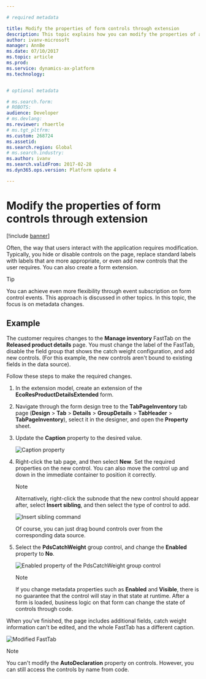 ```yaml
---

# required metadata

title: Modify the properties of form controls through extension
description: This topic explains how you can modify the properties of a control by using an extension.
author: ivanv-microsoft
manager: AnnBe
ms.date: 07/10/2017
ms.topic: article
ms.prod: 
ms.service: dynamics-ax-platform
ms.technology: 


# optional metadata

# ms.search.form: 
# ROBOTS: 
audience: Developer
# ms.devlang: 
ms.reviewer: rhaertle
# ms.tgt_pltfrm: 
ms.custom: 268724
ms.assetid: 
ms.search.region: Global
# ms.search.industry: 
ms.author: ivanv
ms.search.validFrom: 2017-02-28
ms.dyn365.ops.version: Platform update 4

---
```


# Modify the properties of form controls through extension

[!include [banner](../includes/banner.md)]

Often, the way that users interact with the application requires modification. Typically, you hide or disable controls on the page, replace standard labels with labels that are more appropriate, or even add new controls that the user requires. You can also create a form extension. 

> [!TIP]
> You can achieve even more flexibility through event subscription on form control events. This approach is discussed in other topics. In this topic, the focus is on metadata changes.

## Example

The customer requires changes to the **Manage inventory** FastTab on the **Released product details** page. You must change the label of the FastTab, disable the field group that shows the catch weight configuration, and add new controls. (For this example, the new controls aren't bound to existing fields in the data source).

Follow these steps to make the required changes.

1. In the extension model, create an extension of the **EcoResProductDetailsExtended** form.
2. Navigate through the form design tree to the **TabPageInventory** tab page (**Design** &gt; **Tab** &gt; **Details** &gt; **GroupDetails** &gt; **TabHeader** &gt; **TabPageInventory**), select it in the designer, and open the **Property** sheet.
3. Update the **Caption** property to the desired value.

    ![Caption property](media/ModifyControlProperties01.jpg)

4. Right-click the tab page, and then select **New**. Set the required properties on the new control. You can also move the control up and down in the immediate container to position it correctly.

    > [!NOTE]
    > Alternatively, right-click the subnode that the new control should appear after, select **Insert sibling**, and then select the type of control to add.

    ![Insert sibling command](media/ModifyControlProperties02.jpg)

    Of course, you can just drag bound controls over from the corresponding data source.

5. Select the **PdsCatchWeight** group control, and change the **Enabled** property to **No**.

    ![Enabled property of the PdsCatchWeight group control](media/ModifyControlProperties03.jpg)

    > [!NOTE]
    > If you change metadata properties such as **Enabled** and **Visible**, there is no guarantee that the control will stay in that state at runtime. After a form is loaded, business logic on that form can change the state of controls through code.

When you've finished, the page includes additional fields, catch weight information can't be edited, and the whole FastTab has a different caption. 

![Modified FastTab](media/ModifyControlProperties04.jpg)

> [!NOTE]
> You can't modify the **AutoDeclaration** property on controls. However, you can still access the controls by name from code. 
